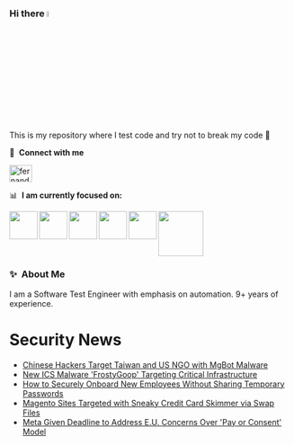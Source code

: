 ### Hi there <a href="https://www.gautamkrishnar.com/"><img src="https://media.giphy.com/media/hvRJCLFzcasrR4ia7z/giphy.gif" width="5%"></a>
This is my repository where I test code and try not to break my code :rofl:

🔗 &nbsp;**Connect with me**
<p align="left">
<a href="https://linkedin.com/in/fernandorlcruz" target="blank"><img align="center" src="https://raw.githubusercontent.com/rahuldkjain/github-profile-readme-generator/master/src/images/icons/Social/linked-in-alt.svg" alt="fernando cruz" height="30" width="40" /></a>
  
📊 &nbsp;**I am currently focused on:**

<img align="left" width='50' height='50' src="https://cdn.jsdelivr.net/gh/devicons/devicon/icons/python/python-original-wordmark.svg" />
<img align="left" width='50' height='50' src="https://cdn.jsdelivr.net/gh/devicons/devicon/icons/csharp/csharp-original.svg" />
<img align="left" width='50' height='50' src="https://cdn.jsdelivr.net/gh/devicons/devicon/icons/jenkins/jenkins-original.svg" />
<img align="left" width='50' height='50' src="https://specflow.org/wp-content/uploads/2021/05/SpecFlow-Icon.png" />
<img align="left" width='50' height='50' src="https://www.svgrepo.com/show/306098/githubactions.svg" />
<img width='80' height='80' src="https://cdn2.vectorstock.com/i/1000x1000/64/81/security-testing-concept-icon-safety-audit-key-vector-29166481.jpg" />
          
          
  
### ✨&nbsp; About Me

I am a Software Test Engineer with emphasis on automation. 9+ years of experience.

# Security News
<!-- BLOG-POST-LIST:START -->
- [Chinese Hackers Target Taiwan and US NGO with MgBot Malware](https://thehackernews.com/2024/07/chinese-hackers-target-taiwan-and-us.html)
- [New ICS Malware &#39;FrostyGoop&#39; Targeting Critical Infrastructure](https://thehackernews.com/2024/07/new-ics-malware-frostygoop-targeting.html)
- [How to Securely Onboard New Employees Without Sharing Temporary Passwords](https://thehackernews.com/2024/07/how-to-securely-onboard-new-employees.html)
- [Magento Sites Targeted with Sneaky Credit Card Skimmer via Swap Files](https://thehackernews.com/2024/07/magento-sites-targeted-with-sneaky.html)
- [Meta Given Deadline to Address E.U. Concerns Over &#39;Pay or Consent&#39; Model](https://thehackernews.com/2024/07/meta-given-deadline-to-address-eu.html)
<!-- BLOG-POST-LIST:END -->
